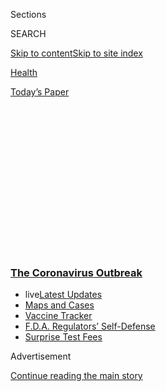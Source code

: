 <div id="app">

<div>

<div>

<div>

<div class="NYTAppHideMasthead css-1q2w90k e1suatyy0">

<div class="section css-ui9rw0 e1suatyy2">

<div class="css-eph4ug er09x8g0">

<div class="css-6n7j50">

</div>

<span class="css-1dv1kvn">Sections</span>

<div class="css-10488qs">

<span class="css-1dv1kvn">SEARCH</span>

</div>

[Skip to content](#site-content)[Skip to site
index](#site-index)

</div>

<div id="masthead-section-label" class="css-1wr3we4 eaxe0e00">

[Health](https://www.nytimes3xbfgragh.onion/section/health)

</div>

<div class="css-10698na e1huz5gh0">

</div>

</div>

<div id="masthead-bar-one" class="section hasLinks css-15hmgas e1csuq9d3">

<div class="css-uqyvli e1csuq9d0">

</div>

<div class="css-1uqjmks e1csuq9d1">

</div>

<div class="css-9e9ivx">

[](https://myaccount.nytimes3xbfgragh.onion/auth/login?response_type=cookie&client_id=vi)

</div>

<div class="css-1bvtpon e1csuq9d2">

[Today’s
Paper](https://www.nytimes3xbfgragh.onion/section/todayspaper)

</div>

</div>

</div>

</div>

<div data-aria-hidden="false">

<div id="site-content" data-role="main">

<div>

<div class="css-1aor85t" style="opacity:0.000000001;z-index:-1;visibility:hidden">

<div class="css-1hqnpie">

<div class="css-epjblv">

<span class="css-17xtcya">[Health](/section/health)</span><span class="css-x15j1o">|</span><span class="css-fwqvlz">The
Coronavirus Is New, but Your Immune System Might Still Recognize
It</span>

</div>

<div class="css-k008qs">

<div class="css-1iwv8en">

<span class="css-18z7m18"></span>

<div>

</div>

</div>

<span class="css-1n6z4y">https://nyti.ms/2XA5A0G</span>

<div class="css-1705lsu">

<div class="css-4xjgmj">

<div class="css-4skfbu" data-role="toolbar" data-aria-label="Social Media Share buttons, Save button, and Comments Panel with current comment count" data-testid="share-tools">

  - 
  - 
  - 
  - 
    
    <div class="css-6n7j50">
    
    </div>

  - 

</div>

</div>

</div>

</div>

</div>

</div>

<div class="css-13pd83m">

<div class="css-l9svim">

### [<span class="css-pa1jbp"><span class="css-1rxm0ex">The Coronavirus</span><span class="css-1rxm0ex"> Outbreak</span></span>](https://www.nytimes3xbfgragh.onion/news-event/coronavirus?name=styln-coronavirus-national&region=TOP_BANNER&block=storyline_menu_recirc&action=click&pgtype=Article&impression_id=a73ad0a0-f4bc-11ea-a147-e379c6aa6545&variant=undefined)

  - <span class="css-1qkutce"><span class="css-12clwdu">live</span>[Latest
    Updates](https://www.nytimes3xbfgragh.onion/2020/09/11/world/covid-19-coronavirus.html?name=styln-coronavirus-national&region=TOP_BANNER&block=storyline_menu_recirc&action=click&pgtype=Article&impression_id=a73af7b0-f4bc-11ea-a147-e379c6aa6545&variant=undefined)</span>
  - <span class="css-1qkutce">[Maps and
    Cases](https://www.nytimes3xbfgragh.onion/interactive/2020/us/coronavirus-us-cases.html?name=styln-coronavirus-national&region=TOP_BANNER&block=storyline_menu_recirc&action=click&pgtype=Article&impression_id=a73af7b1-f4bc-11ea-a147-e379c6aa6545&variant=undefined)</span>
  - <span class="css-1qkutce">[Vaccine
    Tracker](https://www.nytimes3xbfgragh.onion/interactive/2020/science/coronavirus-vaccine-tracker.html?name=styln-coronavirus-national&region=TOP_BANNER&block=storyline_menu_recirc&action=click&pgtype=Article&impression_id=a73af7b2-f4bc-11ea-a147-e379c6aa6545&variant=undefined)</span>
  - <span class="css-1qkutce">[F.D.A. Regulators’
    Self-Defense](https://www.nytimes3xbfgragh.onion/2020/09/10/us/politics/fda-coronavirus-vaccine.html?name=styln-coronavirus-national&region=TOP_BANNER&block=storyline_menu_recirc&action=click&pgtype=Article&impression_id=a73af7b3-f4bc-11ea-a147-e379c6aa6545&variant=undefined)</span>
  - <span class="css-1qkutce">[Surprise Test
    Fees](https://www.nytimes3xbfgragh.onion/2020/09/09/upshot/coronavirus-surprise-test-fees.html?name=styln-coronavirus-national&region=TOP_BANNER&block=storyline_menu_recirc&action=click&pgtype=Article&impression_id=a73af7b4-f4bc-11ea-a147-e379c6aa6545&variant=undefined)</span>

</div>

</div>

<div id="top-wrapper" class="css-1sy8kpn">

<div id="top-slug" class="css-l9onyx">

Advertisement

</div>

[Continue reading the main
story](#after-top)

<div class="ad top-wrapper" style="text-align:center;height:100%;display:block;min-height:250px">

<div id="top" class="place-ad" data-position="top" data-size-key="top">

</div>

</div>

<div id="after-top">

</div>

</div>

<div>

<div id="sponsor-wrapper" class="css-1hyfx7x">

<div id="sponsor-slug" class="css-19vbshk">

Supported by

</div>

[Continue reading the main
story](#after-sponsor)

<div id="sponsor" class="ad sponsor-wrapper" style="text-align:center;height:100%;display:block">

</div>

<div id="after-sponsor">

</div>

</div>

<div class="css-186x18t">

</div>

<div class="css-1vkm6nb ehdk2mb0">

# The Coronavirus Is New, but Your Immune System Might Still Recognize It

</div>

Some people carry immune cells called T cells that can capitalize on the
virus’s resemblance to other members of its family tree.

<div class="css-79elbk" data-testid="photoviewer-wrapper">

<div class="css-z3e15g" data-testid="photoviewer-wrapper-hidden">

</div>

<div class="css-1a48zt4 ehw59r15" data-testid="photoviewer-children">

![<span class="css-16f3y1r e13ogyst0" data-aria-hidden="true">A
colorized scanning electron micrograph of a human T cell. Encounters
with other coronaviruses may prime the immune system to fight the virus
that causes
Covid-19.</span><span class="css-cnj6d5 e1z0qqy90" itemprop="copyrightHolder"><span class="css-1ly73wi e1tej78p0">Credit...</span><span><span>Science
Source</span></span></span>](https://static01.graylady3jvrrxbe.onion/images/2020/08/11/science/06VIRUS-CROSS-REACTIVE1/merlin_175379085_78b2b3e8-142e-42c8-a9a1-d1d49b9a539c-articleLarge.jpg?quality=75&auto=webp&disable=upscale)

</div>

</div>

<div class="css-18e8msd">

<div class="css-vp77d3 epjyd6m0">

<div class="css-1baulvz">

By [<span class="css-1baulvz last-byline" itemprop="name">Katherine J.
Wu</span>](https://www.nytimes3xbfgragh.onion/by/katherine-j--wu)

</div>

</div>

  - Aug. 6,
    2020

  - 
    
    <div class="css-4xjgmj">
    
    <div class="css-d8bdto" data-role="toolbar" data-aria-label="Social Media Share buttons, Save button, and Comments Panel with current comment count" data-testid="share-tools">
    
      - 
      - 
      - 
      - 
        
        <div class="css-6n7j50">
        
        </div>
    
      - 
    
    </div>
    
    </div>

</div>

</div>

<div class="section meteredContent css-1r7ky0e" name="articleBody" itemprop="articleBody">

<div class="css-1fanzo5 StoryBodyCompanionColumn">

<div class="css-53u6y8">

Eight months ago, the new coronavirus was unknown. But to some of our
immune cells, the virus was already something of a familiar foe.

A [flurry](https://immunology.sciencemag.org/content/5/48/eabd2071) of
[recent](https://www.cell.com/cell/pdf/S0092-8674\(20\)30610-3.pdf)
[studies](https://www.nature.com/articles/s41586-020-2550-z) has
revealed that a [large
proportion](https://www.nature.com/articles/s41586-020-2598-9) of the
population — [20 to 50
percent](https://www.nature.com/articles/s41577-020-0389-z.pdf) of
people in some places — might [harbor immunity
assassins](https://www.biorxiv.org/content/10.1101/2020.06.12.148916v1)
called T cells that [recognize the new
coronavirus](https://science.sciencemag.org/content/early/2020/08/04/science.abd3871)
despite having never encountered it before.

These T cells, which lurked in the bloodstreams of people long before
the pandemic began, are most likely stragglers from past scuffles with
other, related coronaviruses, including four that frequently cause
[common colds](https://www.ncbi.nlm.nih.gov/pmc/articles/PMC3416289/).
It’s a case of family resemblance: In the eyes of the immune system,
germs with common roots can look alike, such that when a cousin comes to
call, the body may already have an inkling of its intentions.

The presence of these T cells has intrigued experts, who said it was too
soon to tell whether the cells would play a helpful, harmful or entirely
negligible role in the world’s fight against the current coronavirus.
But should these so-called cross-reactive T cells exert even a modest
influence on the body’s immune response to the new coronavirus, they
might make the disease milder — and perhaps partly explain why some
people who [catch the
germ](https://www.nytimes3xbfgragh.onion/2020/08/04/health/coronavirus-immune-system.html)
become very sick, while others are dealt only a glancing blow.

</div>

</div>

<div class="css-1fanzo5 StoryBodyCompanionColumn">

<div class="css-53u6y8">

“If you have a population of T cells that are armed and ready to protect
you, you could control the infection better than someone who doesn’t
have those cross-reactive cells,” said Marion Pepper, an immunologist at
the University of Washington who is studying the immune responses of
Covid-19 patients. “That’s what we’re all hoping for.”

T cells are an exceptionally picky bunch. Each spends the entirety of
its life waiting for a very specific trigger, like a hunk of a dangerous
virus. Once that switch is flipped, the T cell will clone itself into an
army of specialized soldiers, all with their sights set on the same
target. Some T cells are microscopic assassins, tailor-made to home in
on and destroy infected cells; others coax immune cells called B cells
into producing virus-attacking antibodies.

The first time a virus infects the body, this response is sluggish; it
takes several days for the immune system to sort out which T cells are
best suited for the job at hand. But subsequent encounters typically
prompt a response that is stronger and faster, thanks to a reserve force
of T cells, called memory T cells, that lingers after the initial threat
has passed and can quickly be called into action
again.

<div id="NYT_MAIN_CONTENT_1_REGION" class="css-9tf9ac">

<div>

<div id="styln-covid-updates-world" class="section interactive-content interactive-size-medium css-1ftcdic">

<div class="css-17ih8de interactive-body">

<div id="styln-briefing-block" data-asset-id="QXJ0aWNsZTpueXQ6Ly9hcnRpY2xlLzJiYjYwYTJiLTY3NjItNTg3NC1iMGVhLWY4NzRhMjE3NTQyZA==">

<div class="briefing-block-header-section">

# [Latest Updates: The Coronavirus Outbreak](https://www.nytimes3xbfgragh.onion/2020/09/11/world/covid-19-coronavirus.html?action=click&pgtype=Article&state=default&region=MAIN_CONTENT_1&context=storylines_live_updates)

<div class="briefing-block-ts">

Updated 2020-09-12T05:29:13.829Z

</div>

</div>

  - [Fauci cautions the virus could disrupt life in the U.S. until
    ‘maybe even towards the end
    of 2021.’](https://www.nytimes3xbfgragh.onion/2020/09/11/world/covid-19-coronavirus.html?action=click&pgtype=Article&state=default&region=MAIN_CONTENT_1&context=storylines_live_updates#link-dfb8a16)
  - [From Asia to Africa, China promotes its vaccine candidates to win
    friends.](https://www.nytimes3xbfgragh.onion/2020/09/11/world/covid-19-coronavirus.html?action=click&pgtype=Article&state=default&region=MAIN_CONTENT_1&context=storylines_live_updates#link-7104d154)
  - [The other way the virus will kill:
    hunger.](https://www.nytimes3xbfgragh.onion/2020/09/11/world/covid-19-coronavirus.html?action=click&pgtype=Article&state=default&region=MAIN_CONTENT_1&context=storylines_live_updates#link-393ad215)

<div class="briefing-block-footer">

<div class="briefing-block-footer-meta">

[See more
updates](https://www.nytimes3xbfgragh.onion/2020/09/11/world/covid-19-coronavirus.html?action=click&pgtype=Article&state=default&region=MAIN_CONTENT_1&context=storylines_live_updates)

</div>

<div class="briefing-block-briefinglinks">

<span>More live coverage:</span>
[Markets](https://www.nytimes3xbfgragh.onion/live/2020/09/11/business/stock-market-today-coronavirus?action=click&pgtype=Article&state=default&region=MAIN_CONTENT_1&context=storylines_live_updates)

</div>

</div>

</div>

</div>

</div>

</div>

</div>

Usually, this process operates best when T cells must battle the same
pathogen again and again. But these recruits are more flexible than they
are often given credit for, said Laura Su, an immunologist and T cell
expert at the University of Pennsylvania. Should these cells chance upon
something that bears a strong resemblance to their germ of choice, they
can still be roused to fight, even if the invader is a total newcomer.

In theory, cross-reactive T cells can “protect almost like a vaccine,”
said Smita Iyer, an immunologist at the University of California, Davis,
who is studying immune responses to the new coronavirus in primates.
Previous studies have shown that cross-reactive T cells may guard people
against [different
strains](https://www.ncbi.nlm.nih.gov/pmc/articles/PMC6303473/) of [the
flu virus](https://www.ncbi.nlm.nih.gov/pmc/articles/PMC6458262/), and
perhaps confer a trace of immunity against [dengue and Zika
viruses](https://www.frontiersin.org/articles/10.3389/fimmu.2020.00517/full),
which share a family tree.

</div>

</div>

<div class="css-1fanzo5 StoryBodyCompanionColumn">

<div class="css-53u6y8">

The case for coronaviruses is less clear cut, said Alessandro Sette, an
immunologist at the La Jolla Institute for Immunology who has led
several studies examining cross-reactive T cells to the new coronavirus.
Researchers have found people in the United States, Germany, the
Netherlands, Singapore and the United Kingdom who have never been
exposed to the new coronavirus but who carry T cells that react to it in
the lab.

Researchers are eager to understand the history of these T cells,
because that might help reveal who is more likely to have them. A
growing body of evidence, including data published [this week in
Science](https://science.sciencemag.org/content/early/2020/08/04/science.abd3871)
by Dr. Sette and his colleagues, points to common-cold coronaviruses as
a potential source. But even unrelated viruses can share similar
features, and researchers may never know for sure what originally “drove
their development,” said Avery August, an immunologist and T cell expert
at Cornell University.

</div>

</div>

<div class="css-79elbk" data-testid="photoviewer-wrapper">

<div class="css-z3e15g" data-testid="photoviewer-wrapper-hidden">

</div>

<div class="css-1a48zt4 ehw59r15" data-testid="photoviewer-children">

![<span class="css-16f3y1r e13ogyst0" data-aria-hidden="true">Two
common-cold-causing
coronaviruses.</span><span class="css-cnj6d5 e1z0qqy90" itemprop="copyrightHolder"><span class="css-1ly73wi e1tej78p0">Credit...</span><span>Dr.
Steve Patterson/Science
Source</span></span>](https://static01.graylady3jvrrxbe.onion/images/2020/08/11/science/06VIRUS-CROSS-REACTIVE2/merlin_175379139_2f6c35a1-261a-4dc8-9734-78c029242c1c-articleLarge.jpg?quality=75&auto=webp&disable=upscale)

</div>

</div>

<div class="css-1fanzo5 StoryBodyCompanionColumn">

<div class="css-53u6y8">

Whatever the origin of T cells, their mere existence could be
encouraging news. There is much more to the immune system than T cells,
but even a semblance of pre-existing immunity could mean that people who
have recently grappled with the common cold may have an easier time
fighting off a nastier member of the coronavirus clan.

Cross-reactive T cells alone probably would not be enough to completely
stave off infection or disease. But they might alleviate symptoms of the
coronavirus in people who happen to carry these cells, or extend the
protection provided by a vaccine.

<div id="NYT_MAIN_CONTENT_2_REGION" class="css-9tf9ac">

<div>

</div>

</div>

“That would be awesome,” Dr. Iyer said.

Children, who share lots of germs with their peers, might be good
candidates for this hypothetical scenario.

But cross-reactive T cells are not necessarily a benevolent force. They
could instead be ineffectual souvenirs of infections past, with
“absolutely no relevance” to how well people fare against the new
coronavirus, Dr. Sette said.

</div>

</div>

<div class="css-1fanzo5 StoryBodyCompanionColumn">

<div class="css-53u6y8">

There is even a small chance that pre-existing T cells could raise the
risk for serious symptoms of Covid-19, although experts consider this
possibility unlikely. T cells that are primed to recognize common-cold
coronaviruses might marshal only a lackluster response to the current
coronavirus, potentially sapping resources from other populations of
immune cells that have a better shot at defeating the new invader. “Now
you have your immune system distracted,” Dr. Iyer said.

T cells are also expert orchestrators. Depending on the signals they
send out, they can synchronize cells and molecules from disparate parts
of the immune system into a tag-teamed attack, or quell these assaults
to return the body to baseline. If it turns out that cross-reactive T
cells tend toward quieting the response, they could suppress a person’s
immune defense before it has a chance to kick into gear, Dr. August
said.

Then again, many types of T cells exist, and all operate as part of a
complex immune system. “It’s almost like some people are trying to say
this is ‘good’ or ‘bad,’” Dr. Su said. “It’s probably more nuanced than
that.”

Teasing it all apart will not be easy. Unlike antibodies, which are
inanimate proteins that often circulate in the blood, T cells are living
cells that often hole up in hard-to-reach tissues. That makes them much
more difficult to extract, maintain and analyze, Dr. Pepper said.

Researchers could learn more by testing whether cross-reactive T cells
are more abundant in patients who have had mild or serious cases of
Covid-19, although such studies cannot prove cause and effect. A more
laborious effort might involve measuring cross-reactive T cell levels in
large groups of healthy people, then waiting to see if they became
infected or sick from the current coronavirus, Dr. Sette said.

Strong evidence could also come from an animal model, like the rhesus
macaques that Dr. Iyer studies in her lab. Researchers could dose
primates with common-cold coronaviruses, and then see how their immune
responses stack up against the new coronavirus.

Less than a year into this pandemic, plenty of questions remain
unanswered, Dr. Pepper said. Immunologists cannot fully forecast how the
human immune system will respond to this new virus; even with science at
its speediest, that interaction must be studied in real time.

It’s a frustrating reality, Dr. Pepper said: “Until we see it in real
life, we just don’t know.”

</div>

</div>

<div>

</div>

</div>

<div>

</div>

<div>

</div>

<div>

</div>

<div>

<div id="bottom-wrapper" class="css-1ede5it">

<div id="bottom-slug" class="css-l9onyx">

Advertisement

</div>

[Continue reading the main
story](#after-bottom)

<div id="bottom" class="ad bottom-wrapper" style="text-align:center;height:100%;display:block;min-height:90px">

</div>

<div id="after-bottom">

</div>

</div>

</div>

</div>

</div>

## Site Index

<div>

</div>

## Site Information Navigation

  - [© <span>2020</span> <span>The New York Times
    Company</span>](https://help.nytimes3xbfgragh.onion/hc/en-us/articles/115014792127-Copyright-notice)

<!-- end list -->

  - [NYTCo](https://www.nytco.com/)
  - [Contact
    Us](https://help.nytimes3xbfgragh.onion/hc/en-us/articles/115015385887-Contact-Us)
  - [Work with us](https://www.nytco.com/careers/)
  - [Advertise](https://nytmediakit.com/)
  - [T Brand Studio](http://www.tbrandstudio.com/)
  - [Your Ad
    Choices](https://www.nytimes3xbfgragh.onion/privacy/cookie-policy#how-do-i-manage-trackers)
  - [Privacy](https://www.nytimes3xbfgragh.onion/privacy)
  - [Terms of
    Service](https://help.nytimes3xbfgragh.onion/hc/en-us/articles/115014893428-Terms-of-service)
  - [Terms of
    Sale](https://help.nytimes3xbfgragh.onion/hc/en-us/articles/115014893968-Terms-of-sale)
  - [Site
    Map](https://spiderbites.nytimes3xbfgragh.onion)
  - [Help](https://help.nytimes3xbfgragh.onion/hc/en-us)
  - [Subscriptions](https://www.nytimes3xbfgragh.onion/subscription?campaignId=37WXW)

</div>

</div>

</div>

</div>
